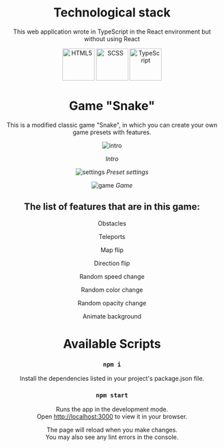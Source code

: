 <div align="center">

# Technological stack

This web application wrote in TypeScript in the React environment but without using React

<img src="https://cdn-icons-png.flaticon.com/512/1532/1532556.png" alt="HTML5" width="75" height="75" style="object-fit: cover;">
<img src="https://cdn-icons-png.flaticon.com/512/5968/5968358.png" alt="SCSS" width="75" height="75" style="object-fit: cover;">
<img src="https://static-00.iconduck.com/assets.00/typescript-icon-icon-1024x1024-vh3pfez8.png" alt="TypeScript" width="75" height="75" style="object-fit: cover;">

# Game "Snake"

This is a modified classic game "Snake", in which you can create your own game presets with features.

![intro](https://docs.google.com/uc?id=17BUHm0J1iWGxauPNr2h45a-VAZRLPzvW)

<i>Intro</i>

![settings](https://docs.google.com/uc?id=14KjvyTe6VLMHht_KS0X8dPBi574gV_MZ)
<i>Preset settings</i>

![game](https://docs.google.com/uc?id=11rERQdQp9VG4lEnLvMh3Sv5069HqtMyM)
<i>Game</i>

## The list of features that are in this game:

<p>Obstacles</p>
<p>Teleports</p>
<p>Map flip</p>
<p>Direction flip</p>
<p>Random speed change</p>
<p>Random color change</p>
<p>Random opacity change</p>
<p>Animate background</p>

# Available Scripts

### `npm i`

Install the dependencies listed in your project's package.json file.

### `npm start`

Runs the app in the development mode.\
Open [http://localhost:3000](http://localhost:3000) to view it in your browser.

The page will reload when you make changes.\
You may also see any lint errors in the console.

</div>
